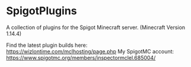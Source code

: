 # SpigotPlugins
A collection of plugins for the Spigot Minecraft server. (Minecraft Version 1.14.4)

Find the latest plugin builds here: https://wizlontime.com/mclhosting/page.php 
My SpigotMC account: https://www.spigotmc.org/members/inspectormclel.685004/
